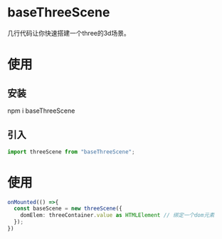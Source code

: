 # baseThreeScene
几行代码让你快速搭建一个three的3d场景。
# 使用
## 安装
npm i baseThreeScene
## 引入
```ts
import threeScene from "baseThreeScene";
```
# 使用
```ts
onMounted(() =>{
  const baseScene = new threeScene({
    domElem: threeContainer.value as HTMLElement // 绑定一个dom元素
  });
})
```

